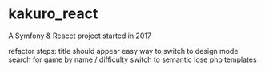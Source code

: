 kakuro_react
============

A Symfony & Reacct project started in 2017

refactor steps:
	title should appear
	easy way to switch to design mode
	search for game by name / difficulty
	switch to semantic
	lose php templates
